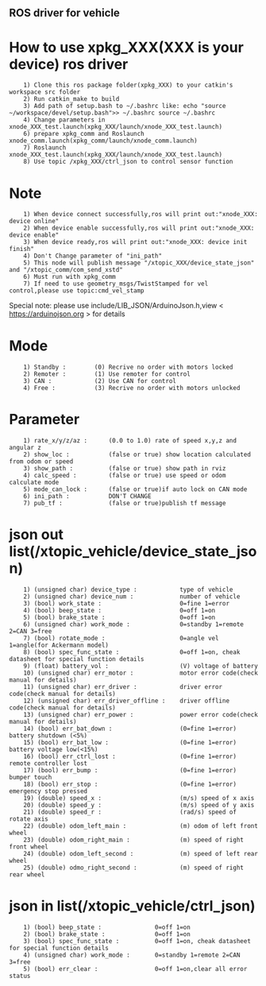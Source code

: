 ## ROS driver for vehicle

How to use xpkg_XXX(XXX is your device) ros driver
=====================================================================
        1) Clone this ros package folder(xpkg_XXX) to your catkin's workspace src folder
        2) Run catkin_make to build
        3) Add path of setup.bash to ~/.bashrc like: echo "source ~/workspace/devel/setup.bash">> ~/.bashrc	source ~/.bashrc
        4) Change parameters in xnode_XXX_test.launch(xpkg_XXX/launch/xnode_XXX_test.launch)
        6) prepare xpkg_comm and Roslaunch xnode_comm.launch(xpkg_comm/launch/xnode_comm.launch)
        7) Roslaunch xnode_XXX_test.launch(xpkg_XXX/launch/xnode_XXX_test.launch)
        8) Use topic /xpkg_XXX/ctrl_json to control sensor function

Note
=====================================================================
        1) When device connect successfully,ros will print out:"xnode_XXX: device online"
        2) When device enable successfully,ros will print out:"xnode_XXX: device enable"
        3) When device ready,ros will print out:"xnode_XXX: device init finish"
        4) Don't Change parameter of "ini_path"
        5) This node will publish message "/xtopic_XXX/device_state_json" and "/xtopic_comm/com_send_xstd"
        6) Must run with xpkg_comm
        7) If need to use geometry_msgs/TwistStamped for vel control,please use topic:cmd_vel_stamp

Special note: please use include/LIB_JSON/ArduinoJson.h,view < https://arduinojson.org > for details

Mode
=====================================================================
        1) Standby :        (0) Recrive no order with motors locked
        2) Remoter :        (1) Use remoter for control
        3) CAN :            (2) Use CAN for control
        4) Free :           (3) Recrive no order with motors unlocked

Parameter
=====================================================================
        1) rate_x/y/z/az :      (0.0 to 1.0) rate of speed x,y,z and angular z
        2) show_loc :           (false or true) show location calculated from odom or speed
        3) show_path :          (false or true) show path in rviz
        4) calc_speed :         (false or true) use speed or odom calculate mode
        5) mode_can_lock :      (false or true)if auto lock on CAN mode
        6) ini_path :           DON'T CHANGE
        7) pub_tf :             (false or true)publish tf message

json out list(/xtopic_vehicle/device_state_json)
=====================================================================
        1) (unsigned char) device_type :            type of vehicle
        2) (unsigned char) device_num :             number of vehicle
        3) (bool) work_state :                      0=fine 1=error
        4) (bool) beep_state :                      0=off 1=on
        5) (bool) brake_state :                     0=off 1=on
        6) (unsigned char) work_mode :              0=standby 1=remote 2=CAN 3=free
        7) (bool) rotate_mode :                     0=angle vel 1=angle(for Ackermann model)
        8) (bool) spec_func_state :                 0=off 1=on, cheak datasheet for special function details
        9) (float) battery_vol :                    (V) voltage of battery
        10) (unsigned char) err_motor :             motor error code(check manual for details)
        11) (unsigned char) err_driver :            driver error code(check manual for details)
        12) (unsigned char) err_driver_offline :    driver offline code(check manual for details)
        13) (unsigned char) err_power :             power error code(check manual for details)
        14) (bool) err_bat_down :                   (0=fine 1=error) battery shutdown (<5%)
        15) (bool) err_bat_low :                    (0=fine 1=error) battery voltage low(<15%)
        16) (bool) err_ctrl_lost :                  (0=fine 1=error) remote controller lost
        17) (bool) err_bump :                       (0=fine 1=error) bumper touch
        18) (bool) err_stop :                       (0=fine 1=error) emergency stop pressed
        19) (double) speed_x :                      (m/s) speed of x axis
        20) (double) speed_y :                      (m/s) speed of y axis
        21) (double) speed_r :                      (rad/s) speed of rotate axis
        22) (double) odom_left_main :               (m) odom of left front wheel
        23) (double) odom_right_main :              (m) speed of right front wheel
        24) (double) odom_left_second :             (m) speed of left rear wheel
        25) (double) odmo_right_second :            (m) speed of right rear wheel

json in list(/xtopic_vehicle/ctrl_json)
=====================================================================
        1) (bool) beep_state :               0=off 1=on
        2) (bool) brake_state :              0=off 1=on
        3) (bool) spec_func_state :          0=off 1=on, cheak datasheet for special function details
        4) (unsigned char) work_mode :       0=standby 1=remote 2=CAN 3=free
        5) (bool) err_clear :                0=off 1=on,clear all error status
